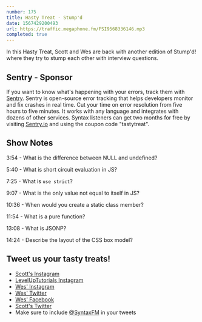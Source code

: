 ```yaml
---
number: 175
title: Hasty Treat - Stump'd
date: 1567429200493
url: https://traffic.megaphone.fm/FSI9568336146.mp3
completed: true
---
```


In this Hasty Treat, Scott and Wes are back with another edition of Stump'd! where they try to stump each other with interview questions. 

## Sentry - Sponsor
If you want to know what's happening with your errors, track them with [Sentry](https://sentry.io/). Sentry is open-source error tracking that helps developers monitor and fix crashes in real time. Cut your time on error resolution from five hours to five minutes. It works with any language and integrates with dozens of other services. Syntax listeners can get two months for free by visiting [Sentry.io](https://sentry.io/) and using the coupon code "tastytreat".

## Show Notes

3:54 - What is the difference between NULL and undefined?

5:40 - What is short circuit evaluation in JS?

7:25 - What is `use strict`?

9:07 - What is the only value not equal to itself in JS?

10:36 - When would you create a static class member?

11:54 - What is a pure function?

13:08 - What is JSONP?

14:24 - Describe the layout of the CSS box model?

## Tweet us your tasty treats!
* [Scott's Instagram](https://www.instagram.com/stolinski/)
* [LevelUpTutorials Instagram](https://www.instagram.com/LevelUpTutorials/)
* [Wes' Instagram](https://www.instagram.com/wesbos/)
* [Wes' Twitter](https://twitter.com/wesbos)
* [Wes' Facebook](https://www.facebook.com/wesbos.developer)
* [Scott's Twitter](https://twitter.com/stolinski)
* Make sure to include [@SyntaxFM](https://twitter.com/SyntaxFM) in your tweets